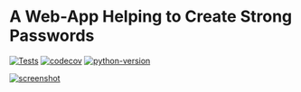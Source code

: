 # A Web-App Helping to Create Strong Passwords

[![Tests](https://github.com/cxan96/strong-but-simple-passwords/actions/workflows/tests.yaml/badge.svg)](https://github.com/cxan96/strong-but-simple-passwords/actions/workflows/tests.yaml)
[![codecov](https://codecov.io/gh/cxan96/strong-but-simple-passwords/branch/main/graph/badge.svg)](https://codecov.io/gh/cxan96/strong-but-simple-passwords)
[![python-version](https://img.shields.io/badge/python-3.9-blue)](https://img.shields.io/badge/python-3.9-blue)

[![screenshot](https://raw.githubusercontent.com/cxan96/strong-but-simple-passwords/main/screenshot.png)](https://strong-but-simple-passwords.herokuapp.com)
